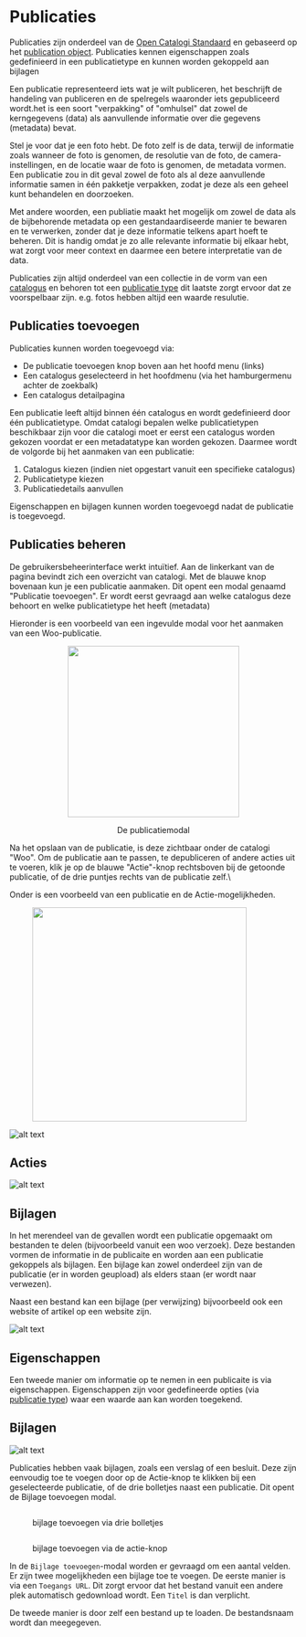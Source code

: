 # Publicaties

Publicaties zijn onderdeel van de [Open Catalogi Standaard](https://github.com/OpenCatalogi/.github/blob/main/docs/Standaard.md) en gebaseerd op het [publication object](https://conduction.stoplight.io/docs/open-catalogi/9bebd6bf4fe35-publication). Publicaties kennen eigenschappen zoals gedefinieerd in een publicatietype en kunnen worden gekoppeld aan bijlagen

Een publicatie representeerd iets wat je wilt publiceren, het beschrijft de handeling van publiceren en de spelregels waaronder iets gepubliceerd wordt.het is een soort "verpakking" of "omhulsel" dat zowel de kerngegevens (data) als aanvullende informatie over die gegevens (metadata) bevat.

Stel je voor dat je een foto hebt. De foto zelf is de data, terwijl de informatie zoals wanneer de foto is genomen, de resolutie van de foto, de camera-instellingen, en de locatie waar de foto is genomen, de metadata vormen. Een publicatie zou in dit geval zowel de foto als al deze aanvullende informatie samen in één pakketje verpakken, zodat je deze als een geheel kunt behandelen en doorzoeken.

Met andere woorden, een publiatie maakt het mogelijk om zowel de data als de bijbehorende metadata op een gestandaardiseerde manier te bewaren en te verwerken, zonder dat je deze informatie telkens apart hoeft te beheren. Dit is handig omdat je zo alle relevante informatie bij elkaar hebt, wat zorgt voor meer context en daarmee een betere interpretatie van de data.

Publicaties zijn altijd onderdeel van een collectie in de vorm van een [catalogus](../beheerders/catalogi.md) en behoren tot een [publicatie type](../beheerders/metadata.md) dit laatste zorgt ervoor dat ze voorspelbaar zijn. e.g. fotos hebben altijd een waarde resulutie.

## Publicaties toevoegen

Publicaties kunnen worden toegevoegd via:

* De publicatie toevoegen knop boven aan het hoofd menu (links)
* Een catalogus geselecteerd in het hoofdmenu (via het hamburgermenu achter de zoekbalk)
* Een catalogus detailpagina

Een publicatie leeft altijd binnen één catalogus en wordt gedefinieerd door één publicatietype. Omdat catalogi bepalen welke publicatietypen beschikbaar zijn voor die catalogi moet er eerst een catalogus worden gekozen voordat er een metadatatype kan worden gekozen. Daarmee wordt de volgorde bij het aanmaken van een publicatie:

1. Catalogus kiezen (indien niet opgestart vanuit een specifieke catalogus)
2. Publicatietype kiezen
3. Publicatiedetails aanvullen

Eigenschappen en bijlagen kunnen worden toegevoegd nadat de publicatie is toegevoegd.

## Publicaties beheren

De gebruikersbeheerinterface werkt intuïtief. Aan de linkerkant van de pagina bevindt zich een overzicht van catalogi. Met de blauwe knop bovenaan kun je een publicatie aanmaken. Dit opent een modal genaamd "Publicatie toevoegen". Er wordt eerst gevraagd aan welke catalogus deze behoort en welke publicatietype het heeft (metadata)

Hieronder is een voorbeeld van een ingevulde modal voor het aanmaken van een Woo-publicatie.

<div align="center">

<figure><img src="../.gitbook/assets/publicatie_toevoegen_modal.png" alt="" width="300"><figcaption><p>De publicatiemodal</p></figcaption></figure>

</div>

Na het opslaan van de publicatie, is deze zichtbaar onder de catalogi "Woo". Om de publicatie aan te passen, te depubliceren of andere acties uit te voeren, klik je op de blauwe "Actie"-knop rechtsboven bij de getoonde publicatie, of de drie puntjes rechts van de publicatie zelf.\\

Onder is een voorbeeld van een publicatie en de Actie-mogelijkheden.

<figure><img src="../.assets/oc_publicatie_acties.png" alt="" width="375"><figcaption></figcaption></figure>

![alt text](image-1.png)

## Acties

![alt text](image.png)

## Bijlagen

In het merendeel van de gevallen wordt een publicatie opgemaakt om bestanden te delen (bijvoorbeeld vanuit een woo verzoek). Deze bestanden vormen de informatie in de publicaite en worden aan een publicatie gekoppels als bijlagen. Een bijlage kan zowel onderdeel zijn van de publicatie (er in worden geupload) als elders staan (er wordt naar verwezen).

Naast een bestand kan een bijlage (per verwijzing) bijvoorbeeld ook een website of artikel op een website zijn.

![alt text](image-3.png)

## Eigenschappen

Een tweede manier om informatie op te nemen in een publicaite is via eigenschappen. Eigenschappen zijn voor gedefineerde opties (via [publicatie type](../beheerders/metadata.md)) waar een waarde aan kan worden toegekend.

## Bijlagen
![alt text](image-2.png)

Publicaties hebben vaak bijlagen, zoals een verslag of een besluit. Deze zijn eenvoudig toe te voegen door op de Actie-knop te klikken bij een geselecteerde publicatie, of de drie bolletjes naast een publicatie. Dit opent de Bijlage toevoegen modal.

<div>

<figure><img src="../.gitbook/assets/bijlage_toevoegen_drie_bolletjes.png" alt=""><figcaption><p>bijlage toevoegen via drie bolletjes</p></figcaption></figure>

<figure><img src="../.gitbook/assets/bijlage_toevoegen_actieknop.png" alt=""><figcaption><p>bijlage toevoegen via de actie-knop</p></figcaption></figure>

</div>

In de `Bijlage toevoegen`-modal worden er gevraagd om een aantal velden. Er zijn twee mogelijkheden een bijlage toe te voegen. De eerste manier is via een  `Toegangs URL`. Dit zorgt ervoor dat het bestand vanuit een andere plek automatisch gedownload wordt.  Een `Titel` is dan verplicht.&#x20;

De tweede manier is door zelf een bestand up te loaden. De bestandsnaam wordt dan meegegeven.&#x20;
